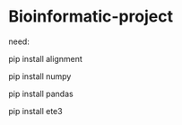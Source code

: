 # Bioinformatic-project
need:

pip install alignment

pip install numpy

pip install pandas

pip install ete3

